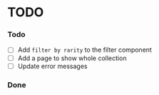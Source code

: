 # TODO

### Todo

- [ ] Add `filter by rarity` to the filter component
- [ ] Add a page to show whole collection
- [ ] Update error messages

### Done
